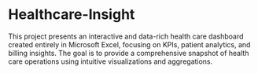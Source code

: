 # Healthcare-Insight
This project presents an interactive and data-rich health care dashboard created entirely in Microsoft Excel, focusing on KPIs, patient analytics, and billing insights. The goal is to provide a comprehensive snapshot of health care operations using intuitive visualizations and aggregations.
